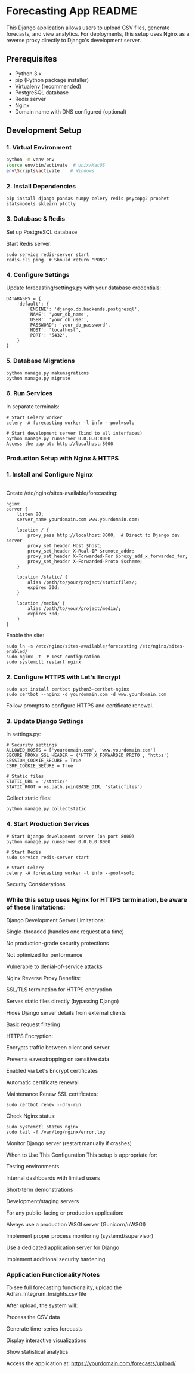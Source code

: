 # Forecasting App README

This Django application allows users to upload CSV files, generate forecasts, and view analytics. For deployments, this setup uses Nginx as a reverse proxy directly to Django's development server.

## Prerequisites

- Python 3.x
- pip (Python package installer)
- Virtualenv (recommended)
- PostgreSQL database
- Redis server
- Nginx
- Domain name with DNS configured (optional)

## Development Setup

### 1. Virtual Environment
```bash
python -m venv env
source env/bin/activate  # Unix/MacOS
env\Scripts\activate    # Windows
```

### 2. Install Dependencies
```
pip install django pandas numpy celery redis psycopg2 prophet statsmodels sklearn plotly
```
### 3. Database & Redis
Set up PostgreSQL database

Start Redis server:

```
sudo service redis-server start
redis-cli ping  # Should return "PONG"
```
### 4. Configure Settings
Update forecasting/settings.py with your database credentials:

```
DATABASES = {
    'default': {
        'ENGINE': 'django.db.backends.postgresql',
        'NAME': 'your_db_name',
        'USER': 'your_db_user',
        'PASSWORD': 'your_db_password',
        'HOST': 'localhost',
        'PORT': '5432',
    }
}
```
### 5. Database Migrations
```
python manage.py makemigrations
python manage.py migrate
```
### 6. Run Services
In separate terminals:

```
# Start Celery worker
celery -A forecasting worker -l info --pool=solo
```
```
# Start development server (bind to all interfaces)
python manage.py runserver 0.0.0.0:8000
Access the app at: http://localhost:8000
```
### Production Setup with Nginx & HTTPS
### 1. Install and Configure Nginx
```sudo apt install nginx
```
Create /etc/nginx/sites-available/forecasting:
```
nginx
server {
    listen 80;
    server_name yourdomain.com www.yourdomain.com;

    location / {
        proxy_pass http://localhost:8000;  # Direct to Django dev server
        proxy_set_header Host $host;
        proxy_set_header X-Real-IP $remote_addr;
        proxy_set_header X-Forwarded-For $proxy_add_x_forwarded_for;
        proxy_set_header X-Forwarded-Proto $scheme;
    }

    location /static/ {
        alias /path/to/your/project/staticfiles/;
        expires 30d;
    }

    location /media/ {
        alias /path/to/your/project/media/;
        expires 30d;
    }
}
```
Enable the site:

```
sudo ln -s /etc/nginx/sites-available/forecasting /etc/nginx/sites-enabled/
sudo nginx -t  # Test configuration
sudo systemctl restart nginx
```
### 2. Configure HTTPS with Let's Encrypt
```
sudo apt install certbot python3-certbot-nginx
sudo certbot --nginx -d yourdomain.com -d www.yourdomain.com
```
Follow prompts to configure HTTPS and certificate renewal.

### 3. Update Django Settings
In settings.py:

```
# Security settings
ALLOWED_HOSTS = ['yourdomain.com', 'www.yourdomain.com']
SECURE_PROXY_SSL_HEADER = ('HTTP_X_FORWARDED_PROTO', 'https')
SESSION_COOKIE_SECURE = True
CSRF_COOKIE_SECURE = True

# Static files
STATIC_URL = '/static/'
STATIC_ROOT = os.path.join(BASE_DIR, 'staticfiles')
```
Collect static files:

```
python manage.py collectstatic
```
### 4. Start Production Services
```
# Start Django development server (on port 8000)
python manage.py runserver 0.0.0.0:8000

# Start Redis
sudo service redis-server start

# Start Celery
celery -A forecasting worker -l info --pool=solo
```
Security Considerations
### While this setup uses Nginx for HTTPS termination, be aware of these limitations:

Django Development Server Limitations:

Single-threaded (handles one request at a time)

No production-grade security protections

Not optimized for performance

Vulnerable to denial-of-service attacks

Nginx Reverse Proxy Benefits:

SSL/TLS termination for HTTPS encryption

Serves static files directly (bypassing Django)

Hides Django server details from external clients

Basic request filtering

HTTPS Encryption:

Encrypts traffic between client and server

Prevents eavesdropping on sensitive data

Enabled via Let's Encrypt certificates

Automatic certificate renewal

Maintenance
Renew SSL certificates:

```
sudo certbot renew --dry-run
```
Check Nginx status:

```
sudo systemctl status nginx
sudo tail -f /var/log/nginx/error.log
```
Monitor Django server (restart manually if crashes)

When to Use This Configuration
This setup is appropriate for:

Testing environments

Internal dashboards with limited users

Short-term demonstrations

Development/staging servers

For any public-facing or production application:

Always use a production WSGI server (Gunicorn/uWSGI)

Implement proper process monitoring (systemd/supervisor)

Use a dedicated application server for Django

Implement additional security hardening

### Application Functionality Notes
To see full forecasting functionality, upload the Adfan_Integrum_Insights.csv file

After upload, the system will:

Process the CSV data

Generate time-series forecasts

Display interactive visualizations

Show statistical analytics

Access the application at: https://yourdomain.com/forecasts/upload/
